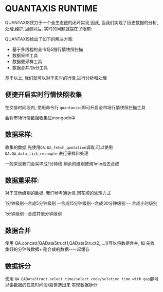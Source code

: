 # QUANTAXIS RUNTIME

QUANTAXIS致力于一个全生态链的闭环实现,因此, 当我们实现了历史数据的分析,处理,维护,回测以后, 实时的问题就摆在了眼前:


QUANTAXIS给出了如下的解决方案:


- 基于多线程的全市场5挡行情快照扫描
- 数据采样工具
- 数据重采样工具
- 数据合并/拆分工具

基于以上, 我们就可以对于实时的行情,进行分析和处理


## 便捷开启实时行情快照收集

在交易时间段内, 使用命令行 ```quantaxisq```即可开启全市场行情快照扫描工具

会将市场行情数据收集进mongodb中


## 数据采样:

收集的数据,先使用```QA.QA_fetch_quotation```调取,可以使用``` QA.QA_data_tick_resample``` 进行采样和处理

一般来说我们会采样成1分钟线 剩余的级别使用1min线去合成

## 数据重采样:

对于其他级别的数据, 我们参考通达信,同花顺的处理方式

1分钟级别--合成5分钟级别 --合成15分钟级别--合成30分钟级别 -- 合成小时级别

1分钟级别--合成其他分钟级别


## 数据合并

使用 QA.concat([QADataStruct1,QADataStruct2,....])可以将数据合并, 如 先收集好的分钟线数据+ 刚合成的数据--一起缓存

## 数据拆分

使用 ```QA.QADataStruct.select_time/select_code/seletime_time_with_gap```都可以讲数据的任意时间段/股票选出来 实现数据拆分